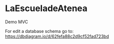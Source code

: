 # LaEscueladeAtenea
Demo MVC

For edit a database schema go to: 
  https://dbdiagram.io/d/62fefa88c2d9cf52fad723bd
